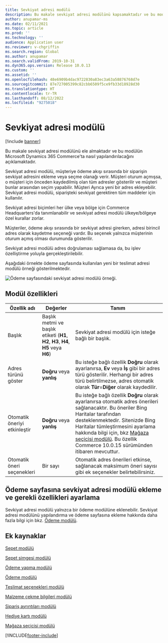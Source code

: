 ```yaml
---
title: Sevkiyat adresi modülü
description: Bu makale sevkiyat adresi modülünü kapsamaktadır ve bu modülün Microsoft Dynamics 365 Commerce'ta nasıl yapılandırılacağını açıklamaktadır.
author: anupamar-ms
ms.date: 02/11/2021
ms.topic: article
ms.prod: ''
ms.technology: ''
audience: Application user
ms.reviewer: v-chgriffin
ms.search.region: Global
ms.author: anupamar
ms.search.validFrom: 2019-10-31
ms.dyn365.ops.version: Release 10.0.13
ms.custom: ''
ms.assetid: ''
ms.openlocfilehash: 48e6909b4dac9722830a83ec3a63a58876768d7e
ms.sourcegitcommit: 87e727005399c82cbb6509f5ce9fb33d18928d30
ms.translationtype: HT
ms.contentlocale: tr-TR
ms.lasthandoff: 08/12/2022
ms.locfileid: "9275018"
---
```

# <a name="shipping-address-module"></a>Sevkiyat adresi modülü

[!include [banner](includes/banner.md)]

Bu makale sevkiyat adresi modülünü ele almaktadır ve bu modülün Microsoft Dynamics 365 Commerce'ta nasıl yapılandırılacağını açıklamaktadır.

Sevkiyat adresi modülü, müşteriye ödeme akışı sırasında bir siparişin sevkiyat adresini ekleme veya seçme olanağı verir. Müşteri oturum açmışsa, o müşteri için önceden kaydedilmiş olan tüm adresler gösterilir ve müşteri bunlar arasından seçim yapabilir. Müşteri Ayrıca yeni bir adres ekleyebilir. Sevkiyat adresi modülü, siparişteki sevkiyat gerektiren tüm maddeler için kullanılır.

Sevkiyat adresi biçimleri her ülke veya bölge için Commerce Headquarters'da tanımlanabilir ve sevkiyat adresi modülü ülkeye/bölgeye özel kurallar zorlar.

Müşteriler, ödeme akışı sırasında bir sevkiyat adresi girerken, adresi birincil adres olarak kaydetme seçeneği vardır. Bu seçenek yalnızca müşterinin oturum açmış olması durumunda gösterilir.

Sevkiyat adresi modülü adres doğrulaması sağlamasa da, bu işlev özelliştirme yoluyla gerçekleştirilebilir.

Aşağıdaki örnekte ödeme sayfasında kullanılan yeni bir teslimat adresi modülü örneği gösterilmektedir.

![Ödeme sayfasındaki sevkiyat adresi modülü örneği.](./media/ecommerce-shippingaddress.PNG)

## <a name="module-properties"></a>Modül özellikleri

| Özellik adı | Değerler | Tanım |
|---------------|--------|-------------|
| Başlık | Başlık metmi ve başlık etiketi (**H1**, **H2**, **H3**, **H4**, **H5** veya **H6**) | Sevkiyat adresi modülü için isteğe bağlı bir başlık. |
| Adres türünü göster | **Doğru** veya **yanlış** | Bu isteğe bağlı özellik **Doğru** olarak ayarlanırsa, **Ev** veya **İş** gibi bir adres türü gösterilir. Herhangi bir adres türü belirtilmezse, adres otomatik olarak **Tür**=**Diğer** olarak kaydedilir. |
| Otomatik öneriyi etkinleştir| **Doğru** veya **yanlış** | Bu isteğe bağlı özellik **Doğru** olarak ayarlanırsa otomatik adres önerileri sağlanacaktır. Bu öneriler Bing Haritalar tarafından desteklenmektedir. Sitenizde Bing Haritalar tümleştirmesini ayarlama hakkında bilgi için, bkz [Mağaza seçicisi modülü](store-selector.md). Bu özellik Commerce 10.0.15 sürümünden itibaren mevcuttur.|
|Otomatik öneri seçenekleri| Bir sayı| Otomatik adres önerileri etkinse, sağlanacak maksimum öneri sayısı gibi ek seçenekler belirtebilirsiniz.|

## <a name="add-a-shipping-address-module-to-a-checkout-page-and-set-the-required-properties"></a>Ödeme sayfasına sevkiyat adresi modülü ekleme ve gerekli özellikleri ayarlama

Sevkiyat adresi modülü yalnızca bir ödeme modülüne eklenebilir. Sevkiyat adresi modülünü yapılandırma ve ödeme sayfasına ekleme hakkında daha fazla bilgi için bkz. [Ödeme modülü](add-checkout-module.md).

## <a name="additional-resources"></a>Ek kaynaklar

[Sepet modülü](add-cart-module.md)

[Sepet simgesi modülü](cart-icon-module.md)

[Ödeme yapma modülü](add-checkout-module.md)

[Ödeme modülü](payment-module.md)

[Teslimat seçenekleri modülü](delivery-options-module.md)

[Malzeme çekme bilgileri modülü](pickup-info-module.md)

[Sipariş ayrıntıları modülü](order-confirmation-module.md)

[Hediye kartı modülü](add-giftcard.md)

[Mağaza seçicisi modülü](store-selector.md)


[!INCLUDE[footer-include](../includes/footer-banner.md)]
